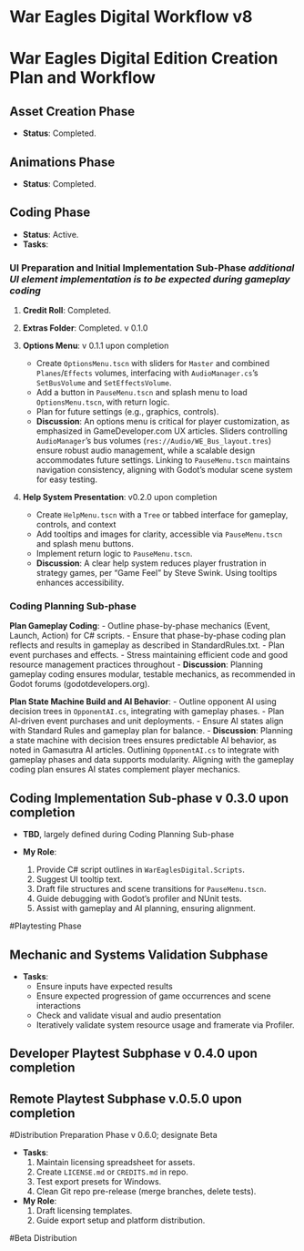 # War Eagles Digital Workflow v8

# War Eagles Digital Edition Creation Plan and Workflow 

## Asset Creation Phase
- **Status**: Completed.

## Animations Phase
- **Status**: Completed.

## Coding Phase
- **Status**: Active.
- **Tasks**:

### UI Preparation and Initial Implementation Sub-Phase *additional UI element implementation is to be expected during gameplay coding*
  1. **Credit Roll**: Completed.

  2. **Extras Folder**: Completed. v 0.1.0
     
  3. **Options Menu**: v 0.1.1 upon completion
     - Create `OptionsMenu.tscn` with sliders for `Master` and combined `Planes`/`Effects` volumes, interfacing with `AudioManager.cs`’s `SetBusVolume` and `SetEffectsVolume`.
     - Add a button in `PauseMenu.tscn` and splash menu to load `OptionsMenu.tscn`, with return logic.
     - Plan for future settings (e.g., graphics, controls).
     - **Discussion**: An options menu is critical for player customization, as emphasized in GameDeveloper.com UX articles. Sliders controlling `AudioManager`’s bus volumes (`res://Audio/WE_Bus_layout.tres`) ensure robust audio management, while a scalable design accommodates future settings. Linking to `PauseMenu.tscn` maintains navigation consistency, aligning with Godot’s modular scene system for easy testing.

  4. **Help System Presentation**: v0.2.0 upon completion
     - Create `HelpMenu.tscn` with a `Tree` or tabbed interface for gameplay, controls, and context 
     - Add tooltips and images for clarity, accessible via `PauseMenu.tscn` and splash menu buttons.
     - Implement return logic to `PauseMenu.tscn`.
     - **Discussion**: A clear help system reduces player frustration in strategy games, per “Game Feel” by Steve Swink. Using tooltips enhances accessibility. 

### Coding Planning Sub-phase

**Plan Gameplay Coding**:
     - Outline phase-by-phase mechanics (Event, Launch, Action) for C# scripts.
     - Ensure that phase-by-phase coding plan reflects and results in gameplay as described in StandardRules.txt.
     - Plan event purchases and effects.
     - Stress maintaining efficient code and good resource management practices throughout 
     - **Discussion**: Planning gameplay coding ensures modular, testable mechanics, as recommended in Godot forums (godotdevelopers.org).

**Plan State Machine Build and AI Behavior**:
     - Outline opponent AI using decision trees in `OpponentAI.cs`, integrating with gameplay phases.
     - Plan AI-driven event purchases and unit deployments.
     - Ensure AI states align with Standard Rules and gameplay plan for balance.
     - **Discussion**: Planning a state machine with decision trees ensures predictable AI behavior, as noted in Gamasutra AI articles. Outlining `OpponentAI.cs` to integrate with gameplay phases and data supports modularity. Aligning with the gameplay coding plan ensures AI states complement player mechanics.

## Coding Implementation Sub-phase v 0.3.0 upon completion

- **TBD**, largely defined during Coding Planning Sub-phase

- **My Role**:
  1. Provide C# script outlines in `WarEaglesDigital.Scripts`.
  2. Suggest UI tooltip text.
  3. Draft file structures and scene transitions for `PauseMenu.tscn`.
  4. Guide debugging with Godot’s profiler and NUnit tests.
  5. Assist with gameplay and AI planning, ensuring alignment.

#Playtesting Phase

## Mechanic and Systems Validation Subphase
- **Tasks**:
  - Ensure inputs have expected results
  - Ensure expected progression of game occurrences and scene interactions
  - Check and validate visual and audio presentation
  - Iteratively validate system resource usage and framerate via Profiler.

## Developer Playtest Subphase v 0.4.0 upon completion

## Remote Playtest Subphase v.0.5.0 upon completion

#Distribution Preparation Phase v 0.6.0; designate Beta
- **Tasks**:
  1. Maintain licensing spreadsheet for assets.
  2. Create `LICENSE.md` or `CREDITS.md` in repo.
  3. Test export presets for Windows.
  4. Clean Git repo pre-release (merge branches, delete tests).
- **My Role**:
  1. Draft licensing templates.
  2. Guide export setup and platform distribution.

#Beta Distribution